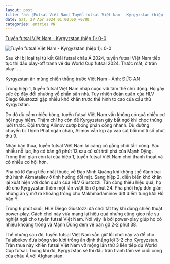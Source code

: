 ```yaml
---
layout: post
title: "🔥🔥 [Futsal Việt Nam] Tuyển futsal Việt Nam - Kyrgyzstan (hiệp 1): 0-0"
date: Sat, 27 Apr 2024 01:00:00 +0700
categories: entries VN
---
```

[Tuyển futsal Việt Nam - Kyrgyzstan (hiệp 1): 0-0](https://tuoitre.vn/tuyen-futsal-viet-nam-kyrgyzstan-hiep-1-0-0-20240426122032123.htm)

![Tuyển futsal Việt Nam - Kyrgyzstan (hiệp 1): 0-0](https://cdn1.tuoitre.vn/zoom/600_315/471584752817336320/2024/4/26/caebccdd-40a3-4171-baa8-f3a98cdb5eda-17141236860342097200350-81-0-1128-2000-crop-17141287483012125753045.jpg)

Sau khi bị loại tại tứ kết Giải futsal châu Á 2024, tuyển futsal Việt Nam tiếp tục thi đấu play-off tranh vé dự World Cup futsal 2024. Trước mắt, ở trận play- ...

Kyrgyzstan ăn mừng chiến thắng trước Việt Nam - Ảnh: ĐỨC AN

Trong hiệp 1, tuyển futsal Việt Nam nhập cuộc với tâm thế chủ động. Họ gây sức ép đẩy đối phương về phần sân nhà. Tuy nhiên đoàn quân của HLV Diego Giustozzi gặp nhiều khó khăn trước thể hình to cao của cầu thủ Kyrgyzstan.

Do đó dù cầm nhiều bóng, tuyển futsal Việt Nam vẫn không có quá nhiều cơ hội nguy hiểm. Thậm chí họ còn để Kyrgyzstan gây bất ngờ khi chọc thủng lưới trước. Đội trưởng Alimov cướp bóng phản công nhanh. Dù đường chuyền bị Thịnh Phát ngăn chặn, Alimov vẫn kịp ập vào sút bồi mở tỉ số phút thứ 9.

Nhận bàn thua, tuyển futsal Việt Nam lại càng cố gắng chơi tấn công. Sau nhiều nỗ lực, họ có bàn gỡ phút 13 sau cú sút trái phá của Mạnh Dỹng. Trong thời gian còn lại của hiệp 1, tuyển futsal Việt Nam chơi thanh thoát và có nhiều cơ hội hơn.

Pha bỏ lỡ đáng tiếc nhất thuộc về Đào Minh Quảng khi không thể đánh bại thủ hành Akmataliev ở tình huống đối mặt. Sang hiệp 2, diễn biến khó khăn lại xuất hiện với đoàn quân của HLV Giustozzi. Tấn công thiếu hiệu quả, họ để cho Kyrgyzstan thêm một lần vượt lên ở phút 24. Pha phối hợp đơn giản nhưng ăn ý mở ra khoảng trống cho Makhmadaminov dứt điểm tung lưới Hồ Văn Ý.

Trong 6 phút cuối, HLV Diego Giustozzi đã chơi tất tay khi dùng chiến thuật power-play. Cách chơi này vừa mang lại hiệu quả nhưng cũng gieo rắc sự nghiệt ngã cho tuyển futsal Việt Nam. Nói vậy là bởi power-play giúp họ có nhiều khoảng trống và Mạnh Dũng đem về bàn gỡ 2-2 phút 38.

Thế nhưng sau đó, tuyển futsal Việt Nam vẫn giữ lối chơi này và để cho Talaibekov đưa bóng vào lưới trống ấn định thắng lợi 3-2 cho Kyrgyzstan. Trận thua này khiến futsal Việt Nam vỡ mộng lần thứ 3 liên tiếp dự World Cup futsal. Trong khi đó, Kyrgyzstan sẽ thi đấu trận tranh tấm vé cuối cùng của châu Á với Afghanistan.

